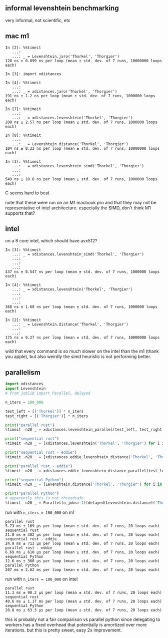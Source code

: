 ## informal levenshtein benchmarking

very informal, not scientific, etc

## mac m1

```
In [2]: %%timeit
   ...:
   ...: _ = Levenshtein.jaro('Thorkel', 'Thorgier')
120 ns ± 0.899 ns per loop (mean ± std. dev. of 7 runs, 10000000 loops each)

In [3]: import xdistances

In [4]: %%timeit
   ...:
   ...: _ = xdistances.jaro('Thorkel', 'Thorgier')
191 ns ± 1.2 ns per loop (mean ± std. dev. of 7 runs, 1000000 loops each)

In [7]: %%timeit
   ...:
   ...: _ = xdistances.levenshtein('Thorkel', 'Thorgier')
208 ns ± 2.57 ns per loop (mean ± std. dev. of 7 runs, 1000000 loops each)

In [8]: %%timeit
   ...:
   ...: _ = Levenshtein.distance('Thorkel', 'Thorgier')
104 ns ± 0.22 ns per loop (mean ± std. dev. of 7 runs, 10000000 loops each)

In [3]: %%timeit
   ...: _ = xdistances.levenshtein_simd('Thorkel', 'Thorgier')
   ...:
   ...:
549 ns ± 10.8 ns per loop (mean ± std. dev. of 7 runs, 1000000 loops each)
```

C seems hard to beat

note that these were run on an M1 macbook pro and that they may not be representative of intel architecture. especially the SIMD, don't think M1 supports that?

## intel

on a 8 core intel, which should have avx512?

```
In [3]: %%timeit
   ...: _ = xdistances.levenshtein_simd('Thorkel', 'Thorgier')
   ...: 
   ...: 
   ...: 
437 ns ± 0.547 ns per loop (mean ± std. dev. of 7 runs, 1000000 loops each)

In [4]: %%timeit
   ...: _ = xdistances.levenshtein('Thorkel', 'Thorgier')
   ...: 
   ...: 
   ...: 
368 ns ± 1.68 ns per loop (mean ± std. dev. of 7 runs, 1000000 loops each)

In [2]: %%timeit
   ...: _ = Levenshtein.distance('Thorkel', 'Thorgier')
   ...: 
   ...: 
175 ns ± 0.27 ns per loop (mean ± std. dev. of 7 runs, 10000000 loops each)
```

wild that every command is so much slower on the intel than the m1 (thank you apple), but also weirdly the simd heuristic is not performing better. 

## parallelism

```python
import xdistances
import Levenshtein
# from joblib import Parallel, delayed

n_iters = 100_000

test_left = [('Thorkel')] * n_iters
test_right = [('Thorgier')] * n_iters

print("parallel rust")
%timeit -n20 _ = xdistances.levenshtein_parallel(test_left, test_right)

print("sequential rust")
%timeit -n20 _ = [xdistances.levenshtein('Thorkel', 'Thorgier') for i in range(n_iters)]

print("sequential rust - eddie")
%timeit -n20 _ = [xdistances.eddie_levenshtein_distance('Thorkel', 'Thorgier') for i in range(n_iters)]

print("parallel rust - eddie")
%timeit -n20 _ = xdistances.eddie_levenshtein_distance_parallel(test_left, test_right)

print("sequential Python")
%timeit -n20 _ = [Levenshtein.distance('Thorkel', 'Thorgier') for i in range(n_iters)]

print("parallel Python")
# apparently this is not threadsafe.
%timeit -n20 _ = Parallel(n_jobs=-1)(delayed(Levenshtein.distance)('Thorkel', 'Thorgier') for i in range(n_iters))
```

run with `n_iters = 100_000` on m1

```
parallel rust
5.73 ms ± 169 µs per loop (mean ± std. dev. of 7 runs, 20 loops each)
sequential rust
21.8 ms ± 302 µs per loop (mean ± std. dev. of 7 runs, 20 loops each)
sequential rust - eddie
24.9 ms ± 713 µs per loop (mean ± std. dev. of 7 runs, 20 loops each)
parallel rust - eddie
6.69 ms ± 610 µs per loop (mean ± std. dev. of 7 runs, 20 loops each)
sequential Python
12.6 ms ± 360 µs per loop (mean ± std. dev. of 7 runs, 20 loops each)
parallel Python
207 ms ± 2.62 ms per loop (mean ± std. dev. of 7 runs, 20 loops each)
```

run with `n_iters = 100_000` on intel

```
parallel rust
11.3 ms ± 90.2 µs per loop (mean ± std. dev. of 7 runs, 20 loops each)
sequential rust
40.6 ms ± 1.17 ms per loop (mean ± std. dev. of 7 runs, 20 loops each)
sequential Python
20.8 ms ± 63.3 µs per loop (mean ± std. dev. of 7 runs, 20 loops each)
```


this is probably not a fair comparison vs parallel python since delegating to workers has a fixed overhead that potentially is amortized over more iterations. but this is pretty sweet, easy 2x improvement.